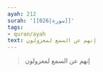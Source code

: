 ```yaml
---
ayah: 212
surah: '[[026|سورة]]'
tags:
- quran/ayah
text: إنهم عن السمع لمعزولون
---
```

> إنهم عن السمع لمعزولون
